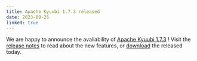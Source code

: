 ```yaml
---
title: Apache Kyuubi 1.7.3 released
date: 2023-09-25
linked: true
---
```

<!---
  Licensed under the Apache License, Version 2.0 (the "License");
  you may not use this file except in compliance with the License.
  You may obtain a copy of the License at

   http://www.apache.org/licenses/LICENSE-2.0

  Unless required by applicable law or agreed to in writing, software
  distributed under the License is distributed on an "AS IS" BASIS,
  WITHOUT WARRANTIES OR CONDITIONS OF ANY KIND, either express or implied.
  See the License for the specific language governing permissions and
  limitations under the License. See accompanying LICENSE file.
-->

We are happy to announce the availability of [Apache Kyuubi 1.7.3](/release/1.7.3.html) ! Visit the [release notes](/release/1.7.3.html) to read about the new features, or [download](/releases.html) the released today.
